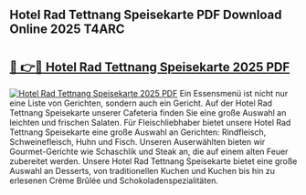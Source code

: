 ## Hotel Rad Tettnang Speisekarte PDF Download Online 2025 T4ARC

# <h2><a href="http://gcd4px.nevu.top/?p=Hotel+Rad+Tettnang+Speisekarte">🔗 👉🔴 Hotel Rad Tettnang Speisekarte 2025 PDF</a></h2>

[![Hotel Rad Tettnang Speisekarte 2025 PDF](https://i.imgur.com/dBaPXMq.png)](http://gcd4px.nevu.top/?p=Hotel+Rad+Tettnang+Speisekarte)
Ein Essensmenü ist nicht nur eine Liste von Gerichten, sondern auch ein Gericht. Auf der Hotel Rad Tettnang Speisekarte unserer Cafeteria finden Sie eine große Auswahl an leichten und frischen Salaten. Für Fleischliebhaber bietet unsere Hotel Rad Tettnang Speisekarte eine große Auswahl an Gerichten: Rindfleisch, Schweinefleisch, Huhn und Fisch. Unseren Auserwählten bieten wir Gourmet-Gerichte wie Schaschlik und Steak an, die auf einem alten Feuer zubereitet werden. Unsere Hotel Rad Tettnang Speisekarte bietet eine große Auswahl an Desserts, von traditionellen Kuchen und Kuchen bis hin zu erlesenen Crème Brûlée und Schokoladenspezialitäten.
